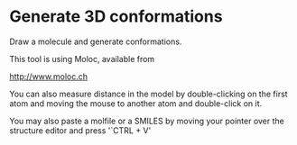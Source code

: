 # Generate 3D conformations

Draw a molecule and generate conformations.

This tool is using Moloc, available from

http://www.moloc.ch

You can also measure distance in the model by double-clicking on the first atom and moving the mouse to another atom and double-click on it.

You may also paste a molfile or a SMILES by moving your pointer over the structure editor and press '`CTRL</kdb> + V'
